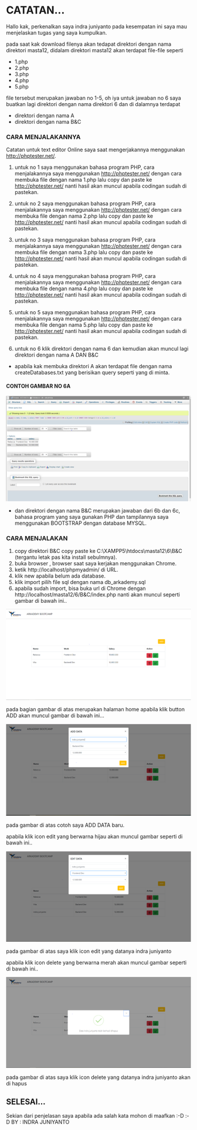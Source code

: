 # CATATAN...    
Hallo kak, perkenalkan saya indra juniyanto pada kesempatan ini saya mau menjelaskan tugas yang saya kumpulkan.

pada saat kak download filenya akan tedapat direktori dengan nama direktori masta12, didalam direktori masta12 akan terdapat file-file seperti    
- 1.php
- 2.php
- 3.php
- 4.php
- 5.php   

file tersebut merupakan jawaban no 1-5, oh iya untuk jawaban no 6 saya buatkan lagi direktori dengan nama direktori 6 dan di dalamnya terdapat
- direktori dengan nama A
- direktori dengan nama B&C   

### CARA MENJALAKANNYA

Catatan untuk text editor Online saya saat mengerjakannya menggunakan http://phptester.net/.  

1. untuk no 1 saya menggunakan bahasa program PHP, cara menjalakannya saya menggunakan http://phptester.net/ dengan cara membuka file dengan nama 1.php lalu copy dan paste ke http://phptester.net/ nanti hasil akan muncul apabila codingan sudah di pastekan.

2. untuk no 2 saya menggunakan bahasa program PHP, cara menjalakannya saya menggunakan http://phptester.net/ dengan cara membuka file dengan nama 2.php lalu copy dan paste ke http://phptester.net/ nanti hasil akan muncul apabila codingan sudah di pastekan.

3. untuk no 3 saya menggunakan bahasa program PHP, cara menjalakannya saya menggunakan http://phptester.net/ dengan cara membuka file dengan nama 3.php lalu copy dan paste ke http://phptester.net/ nanti hasil akan muncul apabila codingan sudah di pastekan.

4. untuk no 4 saya menggunakan bahasa program PHP, cara menjalakannya saya menggunakan http://phptester.net/ dengan cara membuka file dengan nama 4.php lalu copy dan paste ke http://phptester.net/ nanti hasil akan muncul apabila codingan sudah di pastekan.

5. untuk no 5 saya menggunakan bahasa program PHP, cara menjalakannya saya menggunakan http://phptester.net/ dengan cara membuka file dengan nama 5.php lalu copy dan paste ke http://phptester.net/ nanti hasil akan muncul apabila codingan sudah di pastekan.

6. untuk no 6 klik direktori dengan nama 6 dan kemudian akan muncul lagi direktori dengan nama A DAN B&C
- apabila kak membuka direktori A akan terdapat file dengan nama createDatabases.txt yang berisikan query seperti yang di minta.  

#### CONTOH GAMBAR NO 6A

![](masta12/6/A/6A.JPG)   

- dan direktori dengan nama B&C merupakan jawaban dari 6b dan 6c, bahasa program yang saya gunakan PHP dan tampilannya saya menggunakan BOOTSTRAP dengan database MYSQL.  

### CARA MENJALAKAN 
1. copy direktori B&C copy paste ke C:\XAMPP5\htdocs\masta12\6\B&C  (tergantu letak pas kita install sebulmnya).
2. buka browser , browser saat saya kerjakan menggunakan Chrome.
3. ketik http://localhost/phpmyadmin/ di URL.
4. klik new apabila belum ada database.
5. klik import pilih file sql dengan nama db_arkademy.sql
6. apabila sudah import, bisa buka url di Chrome dengan http://localhost/masta12/6/B&C/index.php nanti akan muncul seperti gambar di bawah ini.. 

![](masta12/6/B&C/Tampilan/tampilanHome.png)

pada bagian gambar di atas merupakan halaman home apabila klik button ADD akan muncul gambar di bawah ini...  

![](masta12/6/B&C/Tampilan/tampilanAddData.PNG)

pada gambar di atas cotoh saya ADD DATA baru.   

apabila klik icon edit yang berwarna hijau akan muncul gambar seperti di bawah ini..

![](masta12/6/B&C/Tampilan/tampilanEditData.PNG)  

pada gambar di atas saya klik icon edit yang datanya indra juniyanto

apabila klik icon delete yang berwarna merah akan muncul gambar seperti di bawah ini..

![](masta12/6/B&C/Tampilan/tampilanDeleteData.PNG)  

pada gambar di atas saya klik icon delete yang datanya indra juniyanto akan di hapus    


## SELESAI...
Sekian dari penjelasan saya apabila ada salah kata mohon di maafkan :-D :-D
BY : INDRA JUNIYANTO


